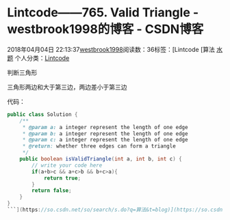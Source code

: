 # Lintcode——765. Valid Triangle - westbrook1998的博客 - CSDN博客





2018年04月04日 22:13:37[westbrook1998](https://me.csdn.net/westbrook1998)阅读数：36标签：[Lintcode																[算法																[水题](https://so.csdn.net/so/search/s.do?q=水题&t=blog)
个人分类：[Lintcode](https://blog.csdn.net/westbrook1998/article/category/7459920)





> 
判断三角形


三角形两边和大于第三边，两边差小于第三边

代码：

```java
public class Solution {
    /**
     * @param a: a integer represent the length of one edge
     * @param b: a integer represent the length of one edge
     * @param c: a integer represent the length of one edge
     * @return: whether three edges can form a triangle
     */
    public boolean isValidTriangle(int a, int b, int c) {
        // write your code here
        if(a+b>c && a+c>b && b+c>a){
            return true;
        }
        return false;
    }
}
```](https://so.csdn.net/so/search/s.do?q=算法&t=blog)](https://so.csdn.net/so/search/s.do?q=Lintcode&t=blog)




